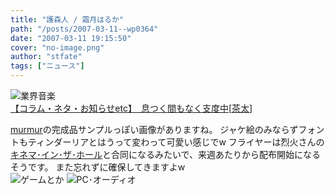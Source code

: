 ```yaml
---
title: "護森人 / 霜月はるか"
path: "/posts/2007-03-11--wp0364"
date: "2007-03-11 19:15:50"
cover: "no-image.png"
author: "stfate"
tags: ["ニュース"]
---
```


<style type="text/css">
<!--
p {white-space: pre-wrap};
-->
</style>

<span class="category"><img src="http://stfate.net/img/category1.jpg" alt="業界音楽"></span>
<a class="topics" href="http://www.akibablog.net/archives/2007/03/etc_team_070311.html" target="_blank">【コラム・ネタ・お知らせetc】　息つく間もなく支度中</a><span class="junre">[<a href="http://chata.moo.jp/" target="_blank">茶太</a>]</span>
<div class="news"><a href="http://www.team-e.co.jp/murmur/" target="_blank">murmur</a>の完成品サンプルっぽい画像がありますね。
ジャケ絵のみならずフォントもティンダーリアとはうって変わって可愛い感じでw
フライヤーは烈火さんの<a href="http://www.team-e.co.jp/kinema/index.html" target="_blank">キネマ･イン･ザ･ホール</a>と合同になるみたいで、来週あたりから配布開始になるそうです。
また忘れずに確保してきますよw</div>
<span class="category"><img src="http://stfate.net/img/category2.jpg" alt="ゲームとか"></span>
<span class="category"><img src="http://stfate.net/img/category3.jpg" alt="PC･オーディオ"></span>
